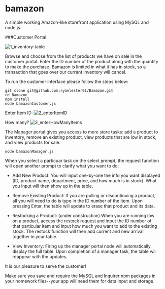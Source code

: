 # bamazon
A simple working Amazon-like storefront application using MySQL and node.js. 

###Customer Portal

![1_inventory-table](https://user-images.githubusercontent.com/50120534/63212738-e213e600-c0d6-11e9-813c-10ae6036fec1.png)

Browse and choose from the list of products we have on sale in the customer portal. Enter the ID number of the product along with the quantity to make the purchase.  Bamazon is limited in what it has in stock, so a transaction that goes over our current inventory will cancel.

To run the customer interface please follow the steps below:

	git clone git@github.com:ryanlester91/Bamazon.git
	cd Bamazon
	npm install
	node bamazonCustomer.js


Enter Item ID:  ![2_enterItemID](https://user-images.githubusercontent.com/50120534/63212687-50a47400-c0d6-11e9-84c5-a19f37cbb7ea.png)

How many? ![3_enterHowManyItems](https://user-images.githubusercontent.com/50120534/63214486-c7496d80-c0e6-11e9-93cc-f6bef4835f67.png)

The Manager portal gives you access to more store tasks:  add a product to inventory, remove an existing product, view products that are low in stock, and view products for sale.

	node bamazonManager.js

When you select a particuar task on the select prompt, the request function will open another prompt to clarify what you want to do:

* Add New Product:  You will input one-by-one the info you want displayed (ID, product name, department, price, and how much is in stock).  What you input will then show up in the table.

* Remove Existing Product: If you are pulling or discontinuing a product, all you will need to do is type in the ID number of the item. Upon pressing Enter, the table will update to erase that product and its data.

* Restocking a Product:  (under construction)  When you are running low on a product, access the restock request and input the ID number of that particular item and input how much you want to add to the existing stock. The restock function will then add current and new arrival together in your table.

* View Inventory: Firing up the manager portal node will automatically display the full table.  Upon completion of a manager task, the table will reappear with the updates. 


It is our pleasure to serve the customer!

Make sure you save and require the MySQL and Inquirer npm packages in your homework files--your app will need them for data input and storage.
